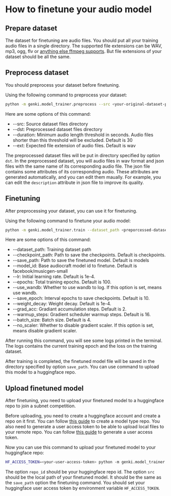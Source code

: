 # How to finetune your audio model

## Prepare dataset

The dataset for finetuning are audio files. You should put all your training audio files in a single directory.
The supported file extensions can be WAV, mp3, ogg, flv or [anything else ffmpeg supports](https://ffmpeg.org//general.html#File-Formats).
But file extensions of your dataset should be all the same.

## Preprocess dataset

You should preprocess your dataset before finetuning.

Using the following command to preprocess your dataset:

```bash
python -m genki.model_trainer.preprocess --src <your-original-dataset-path> --dst <preporcessed-dataset-path>
```

Here are some options of this command:

* --src: Source dataset files directory
* --dst: Preprocessed dataset files directory
* --duration: Minimum audio length threshold in seconds. Audio files shorter than this threshold will be excluded. Default is 30
* --ext: Expected file extension of audio files. Default is wav

The preprocessed dataset files will be put in directory specified by option `dst`.
In the preprocessed dataset, you will audio files in wav format and json files with the same name of its corresponding audio file.
The json file contains some attributes of its corresponding audio. These attributes are generated automatically, and you can edit them maually. For example, you can edit the `description` attribute in json file to improve its quality.

## Finetuning

After preprocessing your dataset, you can use it for finetuning.

Using the following command to finetune your audio model:

```bash
python -m genki.model_trainer.train --dataset_path <preporcessed-dataset-path>
```

Here are some options of this command:

* --dataset_path: Training dataset path
* --checkpoint_path: Path to save the checkpoints. Default is checkpoints.
* --save_path: Path to save the finetuned model. Default is models
* --model_id: Base audiocraft model id to finetune. Default is facebook/musicgen-small
* --lr: Initial learning rate. Default is 1e-4.
* --epochs: Total training epochs. Default is 100.
* --use_wandb: Whether to use wandb to log. If this option is set, means use wandb.
* --save_epoch: Interval epochs to save checkpoints. Default is 10.
* --weight_decay: Weight decay. Default is 1e-4.
* --grad_acc: Gradiant accumulation steps. Default is 2.
* --warmup_steps: Gradient scheduler warmup steps. Default is 16.
* --batch_size: Batch size. Default is 4.
* --no_scaler: Whether to disable gradient scaler. If this option is set, means disable gradient scaler.

After running this command, you will see some logs printed in the terminal. The logs contains the current training epoch and the loss on the training dataset.

After training is completed, the finetuned model file will be saved in the directory specified by option `save_path`. You can use command to upload this model to a huggingface repo.

## Upload finetuned model

After finetuning, you need to upload your finetuned model to a huggingface repo to join a subnet competition.

Before uploading, you need to create a huggingface account and create a repo on it first. You can follow [this guide](https://huggingface.co/docs/hub/repositories-getting-started) to create a model type repo. You also need to generate a user access token to be able to upload local files to your remote repo. You can follow [this guide](https://huggingface.co/docs/hub/security-tokens) to generate a user access token.

Now you can use this command to upload your finetuned model to your huggingface repo:

```bash
HF_ACCESS_TOKEN=<your-user-access-token> python -m genki.model_trainer.upload --repo_id <your-huggingface-repo-id> --src <your-local-finetuned-model-path>
```

The option `repo_id` should be your huggingface repo id. The option `src` should be the local path of your finetuned model. It should be the same as the `save_path` option the finetuning command. You should set your huggingface user access token by environment variable `HF_ACCESS_TOKEN`.